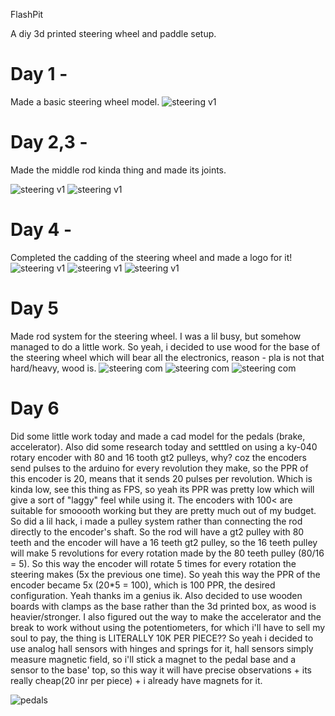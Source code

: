 FlashPit

A diy 3d printed steering wheel and paddle setup.


# Day 1 - 
Made a basic steering wheel model.
![steering v1](https://hc-cdn.hel1.your-objectstorage.com/s/v3/e13646c0662973d28895bdcb4cd34937489918e3_screenshot_2025-04-29_at_12.17.41___am.png)

# Day 2,3 - 
Made the middle rod kinda thing and made its joints. 

![steering v1](https://hc-cdn.hel1.your-objectstorage.com/s/v3/168a2237d0dd289ba18ed3deebfaef5ba1373bc2_screenshot_2025-04-29_at_10.42.56___pm.png)
![steering v1](https://hc-cdn.hel1.your-objectstorage.com/s/v3/6915d83101760e254f7d72160301b2df9e740bb1_screenshot_2025-04-29_at_10.42.45___pm.png)

# Day 4 - 
Completed the cadding of the steering wheel and made a logo for it!
<br>
![steering v1](https://hc-cdn.hel1.your-objectstorage.com/s/v3/4586c4cbe92fb2565290c0f55cd18f436b40894e_screenshot_2025-05-03_at_11.29.14___pm__1_.png)
![steering v1](https://hc-cdn.hel1.your-objectstorage.com/s/v3/bdcaddd59bea0f635881cc112b65a657ff887564_screenshot_2025-05-03_at_11.26.46___pm.png)
![steering v1](https://hc-cdn.hel1.your-objectstorage.com/s/v3/a2f27c057b4a908347a7bd489e1af4ea03c4e6e6_screenshot_2025-05-03_at_11.13.19___pm__1_.png)

# Day 5
Made rod system for the steering wheel.
I was a lil busy, but somehow managed to do a little work. So yeah, i decided to use wood for the base of the steering wheel which will bear all the electronics, reason - pla is not that hard/heavy, wood is. 
![steering com](https://hc-cdn.hel1.your-objectstorage.com/s/v3/6aa589e2254cbba159f0250b9fdb8c02d9370aa1_screenshot_2025-05-05_at_12.44.11___am.png) 
![steering com](https://hc-cdn.hel1.your-objectstorage.com/s/v3/cd747a69a4780011bf3ca64dfdc2f4de52a02466_screenshot_2025-05-05_at_12.44.27___am.png) 
![steering com](https://hc-cdn.hel1.your-objectstorage.com/s/v3/2e5a32f9089ec7e8b5843c9da62151469a4dd96f_screenshot_2025-05-05_at_12.45.42___am.png)

# Day 6
Did some little work today and made a cad model for the pedals (brake, accelerator). Also did some research today and setttled on using a ky-040 rotary encoder with 80 and 16 tooth gt2 pulleys, why? coz the encoders send pulses to the arduino for every revolution they make, so the PPR of this encoder is 20, means that it sends 20 pulses per revolution. Which is kinda low, see this thing as FPS, so yeah its PPR was pretty low which will give a sort of "laggy" feel while using it. The encoders with 100< are suitable for smooooth working but they are pretty much out of my budget. So did a lil hack, i made a pulley system rather than connecting the rod directly to the encoder's shaft. So the rod will have a gt2 pulley with 80 teeth and the encoder will have a 16 teeth gt2 pulley, so the 16 teeth pulley will make 5 revolutions for every rotation made by the 80 teeth pulley (80/16 = 5). So this way the encoder will rotate 5 times for every rotation the steering makes (5x the previous one time). So yeah this way the PPR of the encoder became 5x (20*5 = 100), which is 100 PPR, the desired configuration. Yeah thanks im a genius ik. 
Also decided to use wooden boards with clamps as the base rather than the 3d printed box, as wood is heavier/stronger. 
I also figured out the way to make the accelerator and the break to work without using the potentiometers, for which i'll have to sell my soul to pay, the thing is LITERALLY 10K PER PIECE??
So yeah i decided to use analog hall sensors with hinges and springs for it, hall sensors simply measure magnetic field, so i'll stick a magnet to the pedal base and a sensor to the base' top, so this way it will have precise observations + its really cheap(20 inr per piece) + i already have magnets for it.

![pedals](https://hc-cdn.hel1.your-objectstorage.com/s/v3/54fdb20722f017046dcfc2d85e59512dd548b5b0_screenshot_2025-05-05_at_8.23.36___pm.png)

